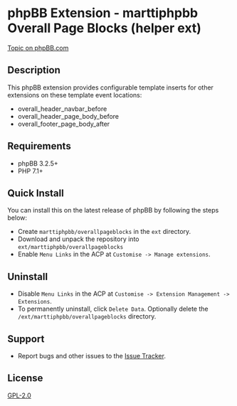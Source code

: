 # phpBB Extension - marttiphpbb Overall Page Blocks (helper ext)

[Topic on phpBB.com](https://www.phpbb.com/community/viewtopic.php?f=456&t=2502601)

## Description

This phpBB extension provides configurable template inserts for other extensions on these template event locations:

* overall_header_navbar_before
* overall_header_page_body_before
* overall_footer_page_body_after

## Requirements

* phpBB 3.2.5+
* PHP 7.1+

## Quick Install

You can install this on the latest release of phpBB by following the steps below:

* Create `marttiphpbb/overallpageblocks` in the `ext` directory.
* Download and unpack the repository into `ext/marttiphpbb/overallpageblocks`
* Enable `Menu Links` in the ACP at `Customise -> Manage extensions`.

## Uninstall

* Disable `Menu Links` in the ACP at `Customise -> Extension Management -> Extensions`.
* To permanently uninstall, click `Delete Data`. Optionally delete the `/ext/marttiphpbb/overallpageblocks` directory.

## Support

* Report bugs and other issues to the [Issue Tracker](https://github.com/marttiphpbb/phpbb-ext-overallpageblocks/issues).

## License

[GPL-2.0](license.txt)
